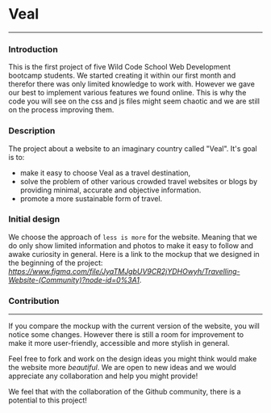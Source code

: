 # Veal
------

### Introduction

This is the first project of five Wild Code School Web Development bootcamp students. We started creating it within our first month and therefor there was only limited knowledge to work with. However we gave our best to implement various features we found online.
This is why the code you will see on the css and js files might seem chaotic and we are still on the process improving them.


### Description

The project about a website to an imaginary country called "Veal". It's goal is to: 
- make it easy to choose Veal as a travel destination,
- solve the problem of other various crowded travel websites or blogs by providing minimal, accurate and objective information.
- promote a more sustainable form of travel.

### Initial design

We choose the approach of `less is more` for the website. Meaning that we do only show limited information and photos to make it easy to follow and awake curiosity in general.
Here is a link to the mockup that we designed in the beginning of the project: *https://www.figma.com/file/JyaTMJgbUV9CR2jYDHOwyh/Travelling-Website-(Community)?node-id=0%3A1*.



### Contribution
----
If you compare the mockup with the current version of the website, you will notice some changes. 
However there is still a room for improvement to make it more user-friendly, accessible and more stylish in general. 

Feel free to fork and work on the design ideas you might think would make the website more *beautiful*. We are open to new ideas and we would appreciate any collaboration and help you might provide!

We feel that with the collaboration of the Github community, there is a potential to this project!
